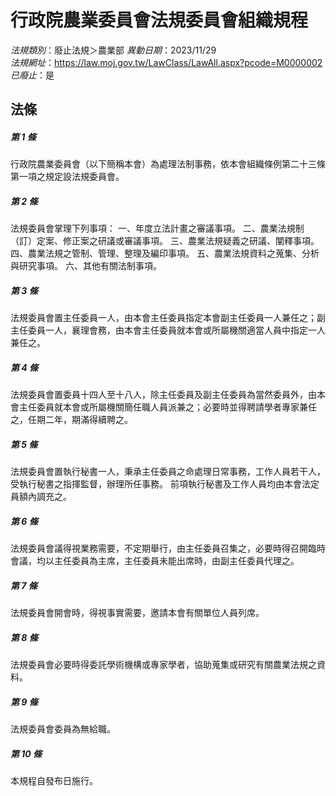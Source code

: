 # 行政院農業委員會法規委員會組織規程

*法規類別*：廢止法規＞農業部
*異動日期*：2023/11/29  
*法規網址*：https://law.moj.gov.tw/LawClass/LawAll.aspx?pcode=M0000002
*已廢止*：是


## 法條
##### 第 1 條
行政院農業委員會（以下簡稱本會）為處理法制事務，依本會組織條例第二十三條第一項之規定設法規委員會。

##### 第 2 條
法規委員會掌理下列事項：
一、年度立法計畫之審議事項。
二、農業法規制（訂）定案、修正案之研議或審議事項。
三、農業法規疑義之研議、闡釋事項。
四、農業法規之管制、管理、整理及編印事項。
五、農業法規資料之蒐集、分析與研究事項。
六、其他有關法制事項。

##### 第 3 條
法規委員會置主任委員一人，由本會主任委員指定本會副主任委員一人兼任之；副主任委員一人，襄理會務，由本會主任委員就本會或所屬機關適當人員中指定一人兼任之。

##### 第 4 條
法規委員會置委員十四人至十八人，除主任委員及副主任委員為當然委員外，由本會主任委員就本會或所屬機關簡任職人員派兼之；必要時並得聘請學者專家兼任之，任期二年，期滿得續聘之。

##### 第 5 條
法規委員會置執行秘書一人，秉承主任委員之命處理日常事務，工作人員若干人，受執行秘書之指揮監督，辦理所任事務。
前項執行秘書及工作人員均由本會法定員額內調充之。

##### 第 6 條
法規委員會議得視業務需要，不定期舉行，由主任委員召集之，必要時得召開臨時會議，均以主任委員為主席，主任委員未能出席時，由副主任委員代理之。

##### 第 7 條
法規委員會開會時，得視事實需要，邀請本會有關單位人員列席。

##### 第 8 條
法規委員會必要時得委託學術機構或專家學者，協助蒐集或研究有關農業法規之資料。

##### 第 9 條
法規委員會委員為無給職。

##### 第 10 條
本規程自發布日施行。


